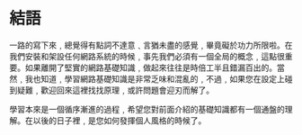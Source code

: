 # 結語

一路的寫下來﹐總覺得有點詞不達意﹑言猶未盡的感覺﹐畢竟礙於功力所限啦。在我們安裝和架設任何網路系統的時候﹐事先我們必須有一個全局的概念﹐這點很重要。如果離開了堅實的網路基礎知識﹐做起來往往是時倍工半且錯漏百出的。當然﹐我也知道﹐學習網路基礎知識是非常乏味和混亂的﹐不過﹐如果您在設定上碰到疑難﹐歡迎回來這裡找找原理﹐或許問題會迎刃而解了。

學習本來是一個循序漸進的過程﹐希望您對前面介紹的基礎知識都有一個通盤的理解。在以後的日子裡﹐是您如何發揮個人風格的時候了。

